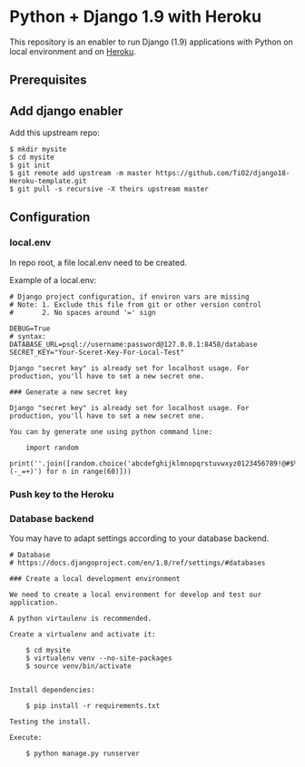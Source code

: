 Python + Django 1.9 with Heroku
=============================================

This repository is an enabler to run Django (1.9) applications with Python on local environment and on [Heroku](https://www.heroku.com/).

Prerequisites
-------------

Add django enabler
------------------

Add this upstream repo:

    $ mkdir mysite
    $ cd mysite
    $ git init
    $ git remote add upstream -m master https://github.com/TiO2/django18-Heroku-template.git
    $ git pull -s recursive -X theirs upstream master

Configuration
-------------

### local.env
In repo root, a file local.env need to be created. 

Example of a local.env: 
```
# Django project configuration, if environ vars are missing
# Note: 1. Exclude this file from git or other version control
#       2. No spaces around '=' sign

DEBUG=True
# syntax: DATABASE_URL=psql://username:password@127.0.0.1:8458/database
SECRET_KEY="Your-Sceret-Key-For-Local-Test"

Django "secret key" is already set for localhost usage. For production, you'll have to set a new secret one.

### Generate a new secret key

Django "secret key" is already set for localhost usage. For production, you'll have to set a new secret one.

You can by generate one using python command line:  

    import random
    print(''.join([random.choice('abcdefghijklmnopqrstuvwxyz0123456789!@#$%^&*(-_=+)') for n in range(60)]))
```
### Push key to the Heroku

### Database backend
You may have to adapt settings according to your database backend.

```
# Database
# https://docs.djangoproject.com/en/1.8/ref/settings/#databases
    
### Create a local development environment

We need to create a local environment for develop and test our application.

A python virtaulenv is recommended. 

Create a virtualenv and activate it:

    $ cd mysite
    $ virtualenv venv --no-site-packages
    $ source venv/bin/activate


Install dependencies: 

    $ pip install -r requirements.txt

Testing the install.

Execute:

    $ python manage.py runserver
    

